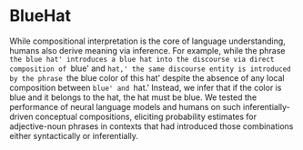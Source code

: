 # BlueHat

While compositional interpretation is the core of language understanding, humans also derive meaning via inference. For example, while the phrase `the blue hat' introduces a blue hat into the discourse via direct composition of `blue' and `hat,' the same discourse entity is introduced by the phrase `the blue color of this hat' despite the absence of any local composition between `blue' and `hat.' Instead, we infer that if the color is blue and it belongs to the hat, the hat must be blue. We tested the performance of neural language models and humans on such inferentially-driven conceptual compositions, eliciting probability estimates for adjective-noun phrases in contexts that had introduced those combinations either syntactically or inferentially.
